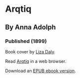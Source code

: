 # Arqtiq
## By Anna Adolph
### Published (1899)

Book cover by [Liza Daly](https://lizadaly.com).


Read [Arqtiq](https://lizadaly.github.io/utopia-novels/books/arqtiq/arqtiq.html) in a web browser.

Download an [EPUB ebook version](https://lizadaly.github.io/utopia-novels/books/arqtiq/arqtiq.epub).
